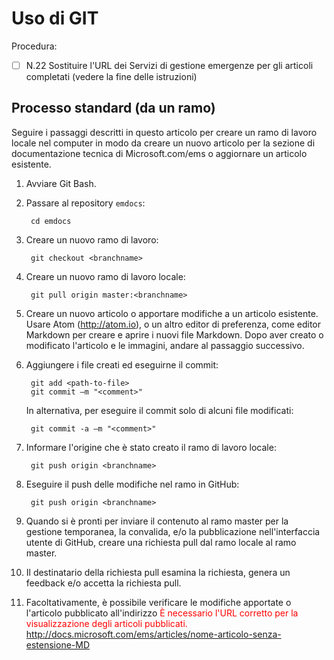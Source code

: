 <properties pageTitle="Comandi GIT per la creazione di un nuovo articolo o l'aggiornamento di un articolo esistente" description="Procedura per usare i repository GitHub di contenuti tecnici di Azure." metaKeywords="" services="" solutions="" documentationCenter="" authors="v-jocgar" videoId="" scriptId="" manager="robmazz" />

<tags ms.service="contributor-guide" ms.devlang="" ms.topic="article" ms.tgt_pltfrm="" ms.workload="" ms.date="02/24/2016" ms.author="v-jocgar" />

# Uso di GIT

Procedura:
- [ ] N.22 Sostituire l'URL dei Servizi di gestione emergenze per gli articoli completati (vedere la fine delle istruzioni)

## Processo standard (da un ramo)
Seguire i passaggi descritti in questo articolo per creare un ramo di lavoro locale nel computer in modo da creare un nuovo articolo per la sezione di documentazione tecnica di Microsoft.com/ems o aggiornare un articolo esistente.

1. Avviare Git Bash. 

2. Passare al repository `emdocs`:

        cd emdocs
        
3. Creare un nuovo ramo di lavoro:

        git checkout <branchname>

4. Creare un nuovo ramo di lavoro locale:

        git pull origin master:<branchname>

5. Creare un nuovo articolo o apportare modifiche a un articolo esistente. Usare Atom (http://atom.io), o un altro editor di preferenza, come editor Markdown per creare e aprire i nuovi file Markdown. Dopo aver creato o modificato l'articolo e le immagini, andare al passaggio successivo.

6. Aggiungere i file creati ed eseguirne il commit:

        git add <path-to-file>
        git commit –m "<comment>"
        
   In alternativa, per eseguire il commit solo di alcuni file modificati:

        git commit -a –m "<comment>"

7. Informare l'origine che è stato creato il ramo di lavoro locale:

        git push origin <branchname>

8. Eseguire il push delle modifiche nel ramo in GitHub:

        git push origin <branchname>

9. Quando si è pronti per inviare il contenuto al ramo master per la gestione temporanea, la convalida, e/o la pubblicazione nell'interfaccia utente di GitHub, creare una richiesta pull dal ramo locale al ramo master.

10. Il destinatario della richiesta pull esamina la richiesta, genera un feedback e/o accetta la richiesta pull. 

11. Facoltativamente, è possibile verificare le modifiche apportate o l'articolo pubblicato all'indirizzo
<span style="color:red;">È necessario l'URL corretto per la visualizzazione degli articoli pubblicati.</span>
 http://docs.microsoft.com/ems/articles/nome-articolo-senza-estensione-MD


<!--HONumber=Mar16_HO1-->


